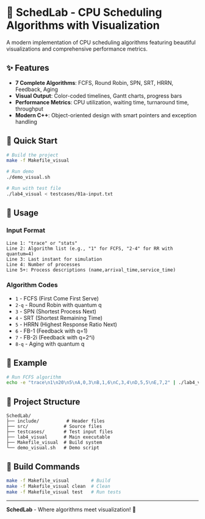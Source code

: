 # 🎨 SchedLab - CPU Scheduling Algorithms with Visualization

A modern implementation of CPU scheduling algorithms featuring beautiful visualizations and comprehensive performance metrics.

## ✨ Features

- **7 Complete Algorithms**: FCFS, Round Robin, SPN, SRT, HRRN, Feedback, Aging
- **Visual Output**: Color-coded timelines, Gantt charts, progress bars
- **Performance Metrics**: CPU utilization, waiting time, turnaround time, throughput
- **Modern C++**: Object-oriented design with smart pointers and exception handling

## 🚀 Quick Start

```bash
# Build the project
make -f Makefile_visual

# Run demo
./demo_visual.sh

# Run with test file
./lab4_visual < testcases/01a-input.txt
```

## 📝 Usage

### Input Format
```
Line 1: "trace" or "stats"
Line 2: Algorithm list (e.g., "1" for FCFS, "2-4" for RR with quantum=4)
Line 3: Last instant for simulation
Line 4: Number of processes
Line 5+: Process descriptions (name,arrival_time,service_time)
```

### Algorithm Codes
- `1` - FCFS (First Come First Serve)
- `2-q` - Round Robin with quantum q
- `3` - SPN (Shortest Process Next)
- `4` - SRT (Shortest Remaining Time)
- `5` - HRRN (Highest Response Ratio Next)
- `6` - FB-1 (Feedback with q=1)
- `7` - FB-2i (Feedback with q=2^i)
- `8-q` - Aging with quantum q

## 🎯 Example

```bash
# Run FCFS algorithm
echo -e "trace\n1\n20\n5\nA,0,3\nB,1,6\nC,3,4\nD,5,5\nE,7,2" | ./lab4_visual
```

## 📁 Project Structure

```
SchedLab/
├── include/          # Header files
├── src/             # Source files
├── testcases/       # Test input files
├── lab4_visual      # Main executable
├── Makefile_visual  # Build system
└── demo_visual.sh   # Demo script
```

## 🔧 Build Commands

```bash
make -f Makefile_visual        # Build
make -f Makefile_visual clean  # Clean
make -f Makefile_visual test   # Run tests
```

---

**SchedLab** - Where algorithms meet visualization! 🚀



